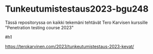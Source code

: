 # Tunkeutumistestaus2023-bgu248
Tässä repositoryssa on kaikki tekemäni tehtävät Tero Karvisen kurssille "Penetration testing course 2023"

#h1


https://terokarvinen.com/2023/tunkeutumistestaus-2023-kevat/
